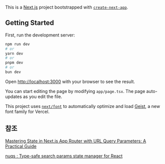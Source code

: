 This is a [Next.js](https://nextjs.org) project bootstrapped with [`create-next-app`](https://nextjs.org/docs/app/api-reference/cli/create-next-app).

## Getting Started

First, run the development server:

```bash
npm run dev
# or
yarn dev
# or
pnpm dev
# or
bun dev
```

Open [http://localhost:3000](http://localhost:3000) with your browser to see the result.

You can start editing the page by modifying `app/page.tsx`. The page auto-updates as you edit the file.

This project uses [`next/font`](https://nextjs.org/docs/app/building-your-application/optimizing/fonts) to automatically optimize and load [Geist](https://vercel.com/font), a new font family for Vercel.

## 참조

[Mastering State in Next.js App Router with URL Query Parameters: A Practical Guide](https://medium.com/@roman_j/mastering-state-in-next-js-app-router-with-url-query-parameters-a-practical-guide-03939921d09c)

[nuqs : Type-safe search params state manager for React](https://nuqs.47ng.com/)
